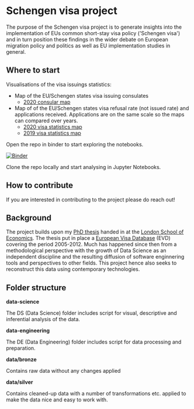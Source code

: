 # Schengen visa project

The purpose of the Schengen visa project is to generate insights into the implementation of EUs common short-stay visa policy ('Schengen visa') and in turn position these findings in the wider debate on European migration policy and politics as well as EU implementation studies in general. 

## Where to start

Visualisations of the visa issuings statistics:
- Map of the EU/Schengen states visa issuing consulates 
  - [2020 consular map](https://mogenshobolth.github.io/schengen-visa/html/map-visa-issuing-consultates-2020.html)
- Map of of the EU/Schengen states visa refusal rate (not issued rate) and applications received. Applications are on the same scale so the maps can compared over years.
  - [2020 visa statistics map](https://mogenshobolth.github.io/schengen-visa/html/map-visa-statistics-2020.html)
  - [2019 visa statistics map](https://mogenshobolth.github.io/schengen-visa/html/map-visa-statistics-2019.html)

Open the repo in binder to start exploring the notebooks.

[![Binder](https://mybinder.org/badge_logo.svg)](https://mybinder.org/v2/gh/mogenshobolth/schengen-visa/HEAD)

Clone the repo locally and start analysing in Jupyter Notebooks.

## How to contribute

If you are interested in contributing to the project please do reach out!

## Background 

The project builds upon my [PhD thesis](http://etheses.lse.ac.uk/551/) handed in at the [London School of Economics](https://www.lse.ac.uk). The thesis put in place a [European Visa Database](http://www.mogenshobolth.dk/evd/) (EVD) covering the period 2005-2012. Much has happened since then from a methodological perspective with the growth of Data Science as an independent discipline and the resulting diffusion of software enginnering tools and perspectives to other fields. This project hence also seeks to reconstruct this data using contemporary technologies. 

## Folder structure

**data-science**

The DS (Data Science) folder includes script for visual, descriptive and inferential analysis of the data. 

**data-engineering**

The DE (Data Engineering) folder includes script for data processing and preparation. 

**data/bronze**

Contains raw data without any changes applied

**data/silver**

Contains cleaned-up data with a number of transformations etc. applied to make the data nice and easy to work with.
